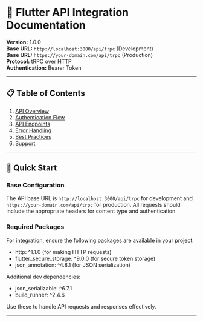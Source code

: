 # 🚀 Flutter API Integration Documentation

**Version:** 1.0.0  
**Base URL:** `http://localhost:3000/api/trpc` (Development)  
**Base URL:** `https://your-domain.com/api/trpc` (Production)  
**Protocol:** tRPC over HTTP  
**Authentication:** Bearer Token

---

## 📋 Table of Contents

1. [API Overview](#api-overview)
2. [Authentication Flow](Authentication_Flow.md)
3. [API Endpoints](API_Endpoints.md)
4. [Error Handling](Error_Handling.md)
5. [Best Practices](Best_Practices.md)
6. [Support](Support.md)

---

## 🎯 Quick Start

### Base Configuration

The API base URL is `http://localhost:3000/api/trpc` for development and `https://your-domain.com/api/trpc` for production. All requests should include the appropriate headers for content type and authentication.

### Required Packages

For integration, ensure the following packages are available in your project:

- http: ^1.1.0 (for making HTTP requests)
- flutter_secure_storage: ^9.0.0 (for secure token storage)
- json_annotation: ^4.8.1 (for JSON serialization)

Additional dev dependencies:

- json_serializable: ^6.7.1
- build_runner: ^2.4.6

Use these to handle API requests and responses effectively.

---